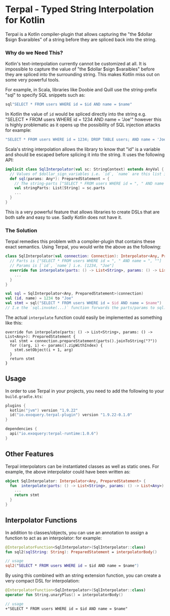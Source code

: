 # Terpal - Typed String Interpolation for Kotlin

Terpal is a Kotlin compiler-plugin that allows capturing the "the $dollar $sign $varaibles" of a string before they are spliced back into the string.

### Why do we Need This?

Kotlin's text-interpolation currently cannot be customized at all. It is impossible to capture the value of "the $dollar $sign $varaibles" 
before they are spliced into the surrounding string. This makes Kotlin miss out on some very powerful tools.

For example, in Scala, libraries like Doobie and Quill use the string-prefix "sql" to specify SQL snippets such as:

```scala
sql"SELECT * FROM users WHERE id = $id AND name = $name"
```
In Kotlin the value of `id` would be spliced directly into the string e.g. "SELECT * FROM users WHERE id = 1234 AND name = 'Joe'"
however this is highly problematic as it opens up the possibility of SQL injection attacks for example:
```scala
"SELECT * FROM users WHERE id = 1234; DROP TABLE users; AND name = 'Joe'"
```

Scala's string interpolation allows the library to know that "id" is a variable and should be escaped before 
splicing it into the string. It uses the following API:

```scala
implicit class SqlInterpolator(val sc: StringContext) extends AnyVal {
  // Values of $dollar_sign_variables i.e. `id`, `name` are this list i.e. [1234, "Joe"]
  def sql(params: Any*): PreparedStatement = {
    // The string-parts ["SELECT * FROM users WHERE id = ", " AND name = " and ""] are this list
    val stringParts: List[String] = sc.parts
    ...
  }
}
```

This is a very powerful feature that allows libraries to create DSLs that are both safe and easy to use.
Sadly Kotlin does not have it.

### The Solution

Terpal remedies this problem with a compiler-plugin that contains these exact semantics.
Using Terpal, you would write the above as the following: 
```kotlin
class SqlInterpolator(val connection: Connection): Interpolator<Any, PreparedStatement> {
  // Parts is ["SELECT * FROM users WHERE id = ", " AND name = ", ""]
  // Params is [`id`, `name`] i.e. [1234, "Joe"]
  override fun interpolate(parts: () -> List<String>, params: () -> List<Any>): PreparedStatement {
    ...
  }
}

val sql = SqlInterpolator<Any, PreparedStatement>(connection)
val (id, name) = 1234 to "Joe"
val stmt = sql("SELECT * FROM users WHERE id = $id AND name = $name")
// I.e the `sql.invoke(...)` function forwards the parts/params to sql.interpolate
```

The actual `interpolate` function could easily be implemented as something like this:
```
override fun interpolate(parts: () -> List<String>, params: () -> List<Any>): PreparedStatement {
  val stmt = connection.prepareStatement(parts().joinToString("?"))
  for ((arg, i) <- params().zipWithIndex) {
    stmt.setObject(i + 1, arg)
  }
  return stmt
}
```

## Usage

In order to use Terpal in your projects, you need to add the following to your `build.gradle.kts`:

```kotlin
plugins {
  kotlin("jvm") version "1.9.22"
  id("io.exoquery.terpal-plugin") version "1.9.22-0.1.0"
}

dependencies {
  api("io.exoquery:terpal-runtime:1.0.6")
}
```

## Other Features

Terpal interpolators can be instantiated classes as well as static ones. For example, the above
interpolator could have been written as:
```kotlin
object SqlInterpolator: Interpolator<Any, PreparedStatement> { 
  fun  interpolate(parts: () -> List<String>, params: () -> List<Any>): PreparedStatement {
    ...
    return stmt
  }
}
```

## Interpolator Functions
In addition to classes/objects, you can use an annotation to assign a function to act as an interpolator:
for example:

```kotlin
@InterpolatorFunction<SqlInterpolator>(SqlInterpolator::class)
fun sql2(sqlString: String): PreparedStatement = interpolatorBody()

// usage
sql2("SELECT * FROM users WHERE id = $id AND name = $name")
```

By using this combined with an string extension function, you can create a very compact DSL for interpolation:
```kotlin
@InterpolatorFunction<SqlInterpolator>(SqlInterpolator::class)
operator fun String.unaryPlus() = interpolatorBody()

// usage
+"SELECT * FROM users WHERE id = $id AND name = $name"
```
